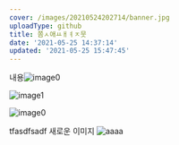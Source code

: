 ```yaml
---
cover: /images/20210524202714/banner.jpg
uploadType: github
title: 쫌ㅅ애ㅛㅐㅕㅈ뭇
date: '2021-05-25 14:37:14'
updated: '2021-05-25 15:47:45'
---
```

내용![image0](https://raravel.github.io/images/20210525143714/image0.png)

![image1](https://raravel.github.io/images/20210525143714/image1.png)

![image0](https://raravel.github.io/images/20210525143714/image0.png)


tfasdfsadf 새로운 이미지
![aaaa](/images/20210525143714/aaaa.png)







